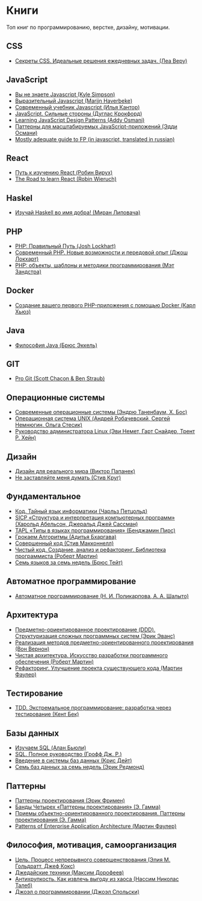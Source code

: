<h1>Книги</h1>
<p>Топ книг по программированию, верстке, дизайну, мотивации.</p>

<h2>CSS</h2>
<ul> 
    <li><a href="https://www.ozon.ru/context/detail/id/137213400/" target="_blank">Секреты CSS. Идеальные решения ежедневных задач. (Леа Веру)</a></li>
</ul>

<h2>JavaScript</h2>
<ul> 
    <li><a href="https://github.com/azat-io/you-dont-know-js-ru">Вы не знаете Javascript (Kyle Simpson)</a></li>
    <li><a href="https://karmazzin.gitbooks.io/eloquentjavascript_ru/content/">Выразительный Javascript (Marijn Haverbeke)</a></li>
    <li><a href="https://learn.javascript.ru/">Современный учебник Javascript (Илья Кантор)</a</li>
    <li><a href="https://www.ozon.ru/context/detail/id/20217226/">JavaScript. Сильные стороны (Дуглас Крокфорд)</a></li>
    <li><a href="https://addyosmani.com/resources/essentialjsdesignpatterns/book/">Learning JavaScript Design Patterns (Addy Osmani)</a></li>
    <li><a href="http://largescalejs.ru/">Паттерны для масштабируемых JavaScript-приложений (Эдди Османи)</a></li>
    <li><a href="https://github.com/alekgit/mostly-adequate-guide-ru">Mostly adequate guide to FP (in javascript, translated in russian)</a></li>
</ul>
        
<h2>React</h2>
<ul> 
    <li><a href="https://leanpub.com/the-road-to-learn-react-russian">Путь к изучению React (Робин Вирух)</a></li>
     <li><a href="https://leanpub.com/the-road-to-learn-react">The Road to learn React (Robin Wieruch)</a></li>
</ul>

<h2>Haskel</h2>
<ul> 
    <li><a href="https://www.ozon.ru/context/detail/id/8696277/">Изучай Haskell во имя добра! (Миран Липовача)</a></li>
</ul>

<h2>PHP</h2>
<ul>
  <li><a href="http://phptherightway.ru/" target="_blank">PHP: Правильный Путь (Josh Lockhart)</a></li>
  <li><a href="https://www.ozon.ru/context/detail/id/135695718/" target="_blank">Современный PHP. Новые возможности и передовой опыт (Джош Локхарт)</a></li>
  <li><a href="https://www.ozon.ru/context/detail/id/33506422/" target="_blank">PHP: объекты, шаблоны и методики программирования (Мэт Зандстра)</a></li>
</ul>

<h2>Docker</h2>
<ul>
  <li><a href="https://leanpub.com/first-php-docker-application-ru" target="_blank">Создание вашего первого PHP-приложения с помощью Docker (Карл Хьюз)</a></li>
</ul>

<h2>Java</h2>
<ul>
  <li><a href="https://www.ozon.ru/context/detail/id/142431463/" target="_blank">Философия Java (Брюс Эккель)</a></li>
</ul>

<h2>GIT</h2>
<ul>
  <li><a href="https://git-scm.com/book/ru/v2" target="_blank">Pro Git (Scott Chacon & Ben Straub)</a></li>
</ul>

<h2>Операционные системы</h2>
<ul>
   <li><a href="https://www.ozon.ru/context/detail/id/31649356/"> Современные операционные системы (Эндрю Таненбаум, Х. Бос)</a></li>   
  <li><a href="https://www.ozon.ru/context/detail/id/2419365/?partner=hexlet" target="_blank">Операционная система UNIX (Андрей Робачевский, Сергей Немнюгин, Ольга Стесик)</a></li>
  <li><a href="https://www.ozon.ru/context/detail/id/7607778/?partner=hexlet" target="_blank">Руководство администратора Linux (Эви Немет, Гарт Снайдер, Трент Р. Хейн)</a></li>
</ul>

<h2>Дизайн</h2>
<ul>
  <li><a href="https://www.ozon.ru/context/detail/id/32545263/?utm_source=yandex_direct&amp;utm_medium=cpc&amp;utm_campaign=proryv_regstore_product_n_cid_detail_our_no_all_dynamic_CBR_23555380&amp;utm_term=_cbrx_642669"
    target="_blank">Дизайн для реального мира (Виктор Папанек)</a></li>
  <li><a href="https://www.ozon.ru/context/detail/id/141214330/" target="_blank">Не заставляйте меня думать (Стив Круг)</a></li>
</ul>

<h2>Фундаментальное</h2>
<ul>
  <li><a href="https://www.ozon.ru/context/detail/id/125884/">Код. Тайный язык информатики (Чарльз Петцольд)</a></li>  
  <li><a href="https://mirror.yandex.ru/mirrors/ftp.linux.kiev.ua/docs/developer/general/sicp-ru/sicp-ru-screen.pdf"
    target="_blank">SICP «Структура и интерпретация компьютерных программ» (Харольд Абельсон, Джеральд Джей Сассман)</a></li>
  <li><a href="http://newstar.rinet.ru/~goga/tapl/">TAPL «Типы в языках программирования» (Бенджамин Пирс)</a></li>
  <li><a href="http://forcoder.ru/algorithm/grokaem-algoritmy-illyustrirovannoe-posobie-dlya-programmistov-i-lyubopytstvuyuschih-1555">Грокаем Алгоритмы (Адитья Бхаргава)</a></li>
  <li><a href="https://www.ozon.ru/context/detail/id/138437220/">Совершенный код (Стив Макконнелл)</a></li>  
  <li><a href="https://www.ozon.ru/context/detail/id/142429922/">Чистый код. Создание, анализ и рефакторинг. Библиотека программиста (Роберт Мартин)</a></li>
  <li><a href="https://www.ozon.ru/context/detail/id/26893656/">Семь языков за семь недель (Брюс Тейт)</a></li>
  
</ul>

<h2>Автоматное программирование</h2>
<ul>
    <li><a href="http://is.ifmo.ru/books/_book.pdf">Автоматное программирование (Н. И. Поликарпова, А. А. Шалыто)</a></li>
</ul>

<h2>Архитектура</h2>
<ul>
  <li><a href="https://www.ozon.ru/context/detail/id/5497184/?utm_source=advertiseru&utm_medium=partner&utm_campaign=57709">Предметно-ориентированное проектирование (DDD). Структуризация сложных программных систем (Эрик Эванс)</a></li>
  <li><a href="https://www.ozon.ru/context/detail/id/35045716/">Реализация методов предметно-ориентированного проектирования (Вон Вернон)</a></li>
  <li><a href="https://www.ozon.ru/context/detail/id/144499396/">Чистая архитектура. Искусство разработки программного обеспечения (Роберт Мартин)</a></li>
  <li><a href="https://www.ozon.ru/context/detail/id/144499396/">Рефакторинг. Улучшение проекта существующего кода (Мартин Фаулер)</a></li>
    
</ul>

<h2>Тестирование</h2>
<ul>
    <li><a href="https://www.ozon.ru/context/detail/id/140489225/">TDD. Экстремальное программирование: разработка через тестирование (Кент Бек)</a>
    </li>
</ul>

<h2>Базы данных</h2>
<ul>   
  <li><a href="https://www.ozon.ru/context/detail/id/31124973/">Изучаем SQL (Алан Бьюли)</a></li>
  <li><a href="https://www.ozon.ru/context/detail/id/31124973/">SQL. Полное руководство (Грофф Дж. Р.)</a></li>
  <li><a href="https://www.ozon.ru/context/detail/id/136880774/">Введение в системы баз данных (Крис Дейт)</a></li>
  <li><a href="https://www.ozon.ru/context/detail/id/19383907/">Семь баз данных за семь недель (Эрик Редмонд)</a></li>
</ul>

<h2>Паттерны</h2>
<ul>
  <li><a href="https://www.ozon.ru/context/detail/id/20216992/">Паттерны проектирования (Эрик Фримен)</a></li>
  <li><a href="https://docs.google.com/file/d/0B6GuCegBf3X3Tm1rZl9BUTduQm8/edit">Банды Четырех «Паттерны проектирования» (Э. Гамма)</a></li>
  <li><a href="https://www.ozon.ru/context/detail/id/2457392/">Приемы объектно-ориентированного проектирования. Паттерны проектирования (Э. Гамма)</a></li>
    <li><a href="https://www.ozon.ru/context/detail/id/1829406/">Patterns of Enterprise Application Architecture (Мартин Фаулер)</a></li>
</ul>

<h2>Философия, мотивация, самоорганизация</h2>
<ul>
  <li><a href="https://www.ozon.ru/context/detail/id/28347106/">Цель. Процесс непрерывного совершенствования (Элия М. Гольдратт, Джеф Кокс)</a></li>  
  <li><a href="https://www.ozon.ru/context/detail/id/140376487/?utm_source=epoint&amp;utm_medium=partner&amp;utm_campaign=955860">Джедайские техники (Максим Дорофеев)</a></li>
  <li><a href="https://www.ozon.ru/context/detail/id/24310355/">Антихрупкость. Как извлечь выгоду из хаоса (Нассим Николас Талеб)</a></li>
  <li><a href="https://www.ozon.ru/context/detail/id/2820575/">Джоэл о программировании (Джоэл Спольски)</a></li>
</ul>
